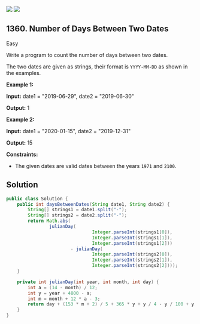 [![](https://img.shields.io/github/stars/javadev/LeetCode-in-Java?label=Stars&style=flat-square)](https://github.com/javadev/LeetCode-in-Java)
[![](https://img.shields.io/github/forks/javadev/LeetCode-in-Java?label=Fork%20me%20on%20GitHub%20&style=flat-square)](https://github.com/javadev/LeetCode-in-Java/fork)

## 1360\. Number of Days Between Two Dates

Easy

Write a program to count the number of days between two dates.

The two dates are given as strings, their format is `YYYY-MM-DD` as shown in the examples.

**Example 1:**

**Input:** date1 = "2019-06-29", date2 = "2019-06-30"

**Output:** 1

**Example 2:**

**Input:** date1 = "2020-01-15", date2 = "2019-12-31"

**Output:** 15

**Constraints:**

*   The given dates are valid dates between the years `1971` and `2100`.

## Solution

```java
public class Solution {
    public int daysBetweenDates(String date1, String date2) {
        String[] strings1 = date1.split("-");
        String[] strings2 = date2.split("-");
        return Math.abs(
                julianDay(
                                Integer.parseInt(strings1[0]),
                                Integer.parseInt(strings1[1]),
                                Integer.parseInt(strings1[2]))
                        - julianDay(
                                Integer.parseInt(strings2[0]),
                                Integer.parseInt(strings2[1]),
                                Integer.parseInt(strings2[2])));
    }

    private int julianDay(int year, int month, int day) {
        int a = (14 - month) / 12;
        int y = year + 4800 - a;
        int m = month + 12 * a - 3;
        return day + (153 * m + 2) / 5 + 365 * y + y / 4 - y / 100 + y / 400 - 32045;
    }
}
```